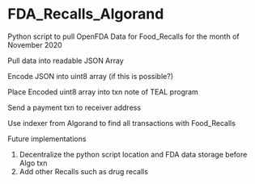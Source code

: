 # FDA_Recalls_Algorand

Python script to pull OpenFDA Data for Food_Recalls for the month of November 2020

Pull data into readable JSON Array

Encode JSON into uint8 array (if this is possible?)

Place Encoded uint8 array into txn note of TEAL program

Send a payment txn to receiver address

Use indexer from Algorand to find all transactions with Food_Recalls

Future implementations

1. Decentralize the python script location and FDA data storage before Algo txn
2. Add other Recalls such as drug recalls

